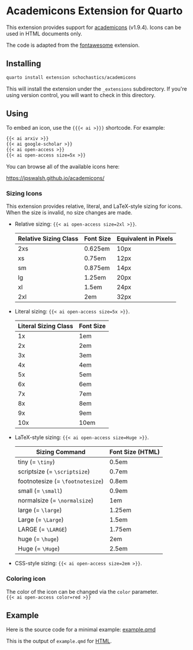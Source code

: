 # Academicons Extension for Quarto

This extension provides support for
[academicons](https://jpswalsh.github.io/academicons/) (v1.9.4). Icons can be used in
HTML documents only.

The code is adapted from the [fontawesome](https://github.com/quarto-ext/fontawesome) extension.

## Installing

```bash
quarto install extension schochastics/academicons
```

This will install the extension under the `_extensions` subdirectory.
If you're using version control, you will want to check in this directory.

## Using

To embed an icon, use the `{{{< ai >}}}` shortcode. For example:

```default
{{< ai arxiv >}} 
{{< ai google-scholar >}}
{{< ai open-access >}}
{{< ai open-access size=5x >}}
```

You can browse all of the available icons here:

<https://jpswalsh.github.io/academicons/>

### Sizing Icons

This extension provides relative, literal, and LaTeX-style sizing for icons.  
When the size is invalid, no size changes are made.

- Relative sizing: `{{< ai open-access size=2xl >}}`.

  | Relative Sizing Class | Font Size | Equivalent in Pixels |
  |-----------------------|-----------|----------------------|
  | 2xs                   | 0.625em   | 10px                 |
  | xs                    | 0.75em    | 12px                 |
  | sm                    | 0.875em   | 14px                 |
  | lg                    | 1.25em    | 20px                 |
  | xl                    | 1.5em     | 24px                 |
  | 2xl                   | 2em       | 32px                 |

- Literal sizing: `{{< ai open-access size=5x >}}`.

  | Literal Sizing Class | Font Size |
  |----------------------|-----------|
  | 1x                   | 1em       |
  | 2x                   | 2em       |
  | 3x                   | 3em       |
  | 4x                   | 4em       |
  | 5x                   | 5em       |
  | 6x                   | 6em       |
  | 7x                   | 7em       |
  | 8x                   | 8em       |
  | 9x                   | 9em       |
  | 10x                  | 10em      |

- LaTeX-style sizing: `{{< ai open-access size=Huge >}}`.

  | Sizing Command                   | Font Size (HTML) |
  | -------------------------------- | ---------------- |
  | tiny (= `\tiny`)                 | 0.5em            |
  | scriptsize (= `\scriptsize`)     | 0.7em            |
  | footnotesize (= `\footnotesize`) | 0.8em            |
  | small (= `\small`)               | 0.9em            |
  | normalsize (= `\normalsize`)     | 1em              |
  | large (= `\large`)               | 1.25em           |
  | Large (= `\Large`)               | 1.5em            |
  | LARGE (= `\LARGE`)               | 1.75em           |
  | huge (= `\huge`)                 | 2em              |
  | Huge (= `\Huge`)                 | 2.5em            |

- CSS-style sizing: `{{< ai open-access size=2em >}}`.

### Coloring icon

The color of the icon can be changed via the `color` parameter.  
`{{< ai open-access color=red >}}`


## Example

Here is the source code for a minimal example: [example.qmd](example.qmd)

This is the output of `example.qmd` for [HTML](https://schochastics.quarto.pub/academicons-quarto-extension/).
